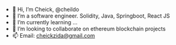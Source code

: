 - 👋 Hi, I’m Cheick, @cheildo
- 👀 I’m a software engineer. Solidity, Java, Springboot, React JS
- 🌱 I’m currently learning ...
- 💞️ I’m looking to collaborate on ethereum blockchain projects
- 📫 Email: cheickzida@gmail.com

<!---
cheildo/cheildo is a ✨ special ✨ repository because its `README.md` (this file) appears on your GitHub profile.
You can click the Preview link to take a look at your changes.
--->

